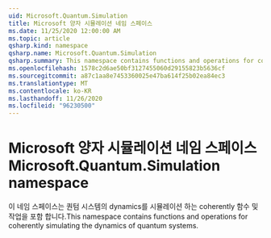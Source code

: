 ```yaml
---
uid: Microsoft.Quantum.Simulation
title: Microsoft 양자 시뮬레이션 네임 스페이스
ms.date: 11/25/2020 12:00:00 AM
ms.topic: article
qsharp.kind: namespace
qsharp.name: Microsoft.Quantum.Simulation
qsharp.summary: This namespace contains functions and operations for coherently simulating the dynamics of quantum systems.
ms.openlocfilehash: 1578c2d6ae50bf3127455060d29155823b5636cf
ms.sourcegitcommit: a87c1aa8e7453360025e47ba614f25b02ea84ec3
ms.translationtype: MT
ms.contentlocale: ko-KR
ms.lasthandoff: 11/26/2020
ms.locfileid: "96230500"
---
```

# <a name="microsoftquantumsimulation-namespace"></a><span data-ttu-id="54af5-102">Microsoft 양자 시뮬레이션 네임 스페이스</span><span class="sxs-lookup"><span data-stu-id="54af5-102">Microsoft.Quantum.Simulation namespace</span></span>

<span data-ttu-id="54af5-103">이 네임 스페이스는 퀀텀 시스템의 dynamics를 시뮬레이션 하는 coherently 함수 및 작업을 포함 합니다.</span><span class="sxs-lookup"><span data-stu-id="54af5-103">This namespace contains functions and operations for coherently simulating the dynamics of quantum systems.</span></span>

